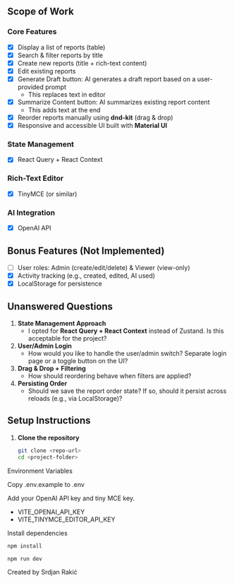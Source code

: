 ## Scope of Work

### Core Features

- [x] Display a list of reports (table)
- [x] Search & filter reports by title
- [x] Create new reports (title + rich-text content)
- [x] Edit existing reports
- [x] Generate Draft button: AI generates a draft report based on a user-provided prompt
  - This replaces text in editor
- [x] Summarize Content button: AI summarizes existing report content
  - This adds text at the end
- [x] Reorder reports manually using **dnd-kit** (drag & drop)
- [x] Responsive and accessible UI built with **Material UI**

### State Management

- [x] React Query + React Context

### Rich-Text Editor

- [x] TinyMCE (or similar)

### AI Integration

- [x] OpenAI API

## Bonus Features (Not Implemented)

- [ ] User roles: Admin (create/edit/delete) & Viewer (view-only)
- [x] Activity tracking (e.g., created, edited, AI used)
- [x] LocalStorage for persistence

## Unanswered Questions

1. **State Management Approach**
   - I opted for **React Query + React Context** instead of Zustand. Is this acceptable for the project?
2. **User/Admin Login**
   - How would you like to handle the user/admin switch? Separate login page or a toggle button on the UI?
3. **Drag & Drop + Filtering**
   - How should reordering behave when filters are applied?
4. **Persisting Order**
   - Should we save the report order state? If so, should it persist across reloads (e.g., via LocalStorage)?

## Setup Instructions

1. **Clone the repository**
   ```bash
   git clone <repo-url>
   cd <project-folder>
   ```

Environment Variables

Copy .env.example to .env

Add your OpenAI API key and tiny MCE key.

- VITE_OPENAI_API_KEY
- VITE_TINYMCE_EDITOR_API_KEY

Install dependencies

```bash
npm install
```

```bash
npm run dev
```

Created by Srdjan Rakić
